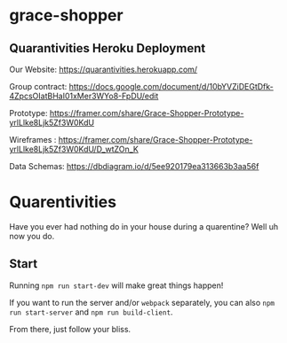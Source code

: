 # grace-shopper

## Quarantivities Heroku Deployment
Our Website: https://quarantivities.herokuapp.com/

Group contract: https://docs.google.com/document/d/10bYVZiDEGtDfk-4ZpcsOIatBHaI01xMer3WYo8-FpDU/edit

Prototype: https://framer.com/share/Grace-Shopper-Prototype-yrlLlke8Ljk5Zf3W0KdU

Wireframes : https://framer.com/share/Grace-Shopper-Prototype-yrlLlke8Ljk5Zf3W0KdU/D_wtZOn_K

Data Schemas: https://dbdiagram.io/d/5ee920179ea313663b3aa56f

# Quarentivities
Have you ever had nothing do in your house during a quarentine? Well uh now you do.

## Start

Running `npm run start-dev` will make great things happen!

If you want to run the server and/or `webpack` separately, you can also
`npm run start-server` and `npm run build-client`.

From there, just follow your bliss.
